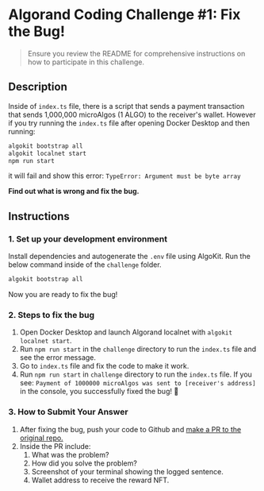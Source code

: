 # Algorand Coding Challenge #1: Fix the Bug!

> Ensure you review the README for comprehensive instructions on how to participate in this challenge.

## Description

Inside of `index.ts` file, there is a script that sends a payment transaction that sends 1,000,000 microAlgos (1 ALGO) to the receiver's wallet. However if you try running the `index.ts` file after opening Docker Desktop and then running:
```bash
algokit bootstrap all
algokit localnet start
npm run start
```
it will fail and show this error: `TypeError: Argument must be byte array`

**Find out what is wrong and fix the bug.**

## Instructions

### 1. Set up your development environment

Install dependencies and autogenerate the `.env` file using AlgoKit. Run the below command inside of the `challenge` folder.
```bash
algokit bootstrap all
```

Now you are ready to fix the bug!

### 2. Steps to fix the bug

1. Open Docker Desktop and launch Algorand localnet with `algokit localnet start`. 
2. Run `npm run start` in the `challenge` directory to run the `index.ts` file and see the error message.
3. Go to `index.ts` file and fix the code to make it work. 
4. Run `npm run start` in `challenge` directory to run the `index.ts` file.
If you see: `Payment of 1000000 microAlgos was sent to [receiver's address]` in the console, you successfully fixed the bug! 👏

### 3. How to Submit Your Answer

1. After fixing the bug, push your code to Github and [make a PR to the original repo.](https://docs.github.com/en/pull-requests/collaborating-with-pull-requests/proposing-changes-to-your-work-with-pull-requests/creating-a-pull-request-from-a-fork) 
2. Inside the PR include:
   1. What was the problem?
   2. How did you solve the problem?
   3. Screenshot of your terminal showing the logged sentence.
   4. Wallet address to receive the reward NFT.
